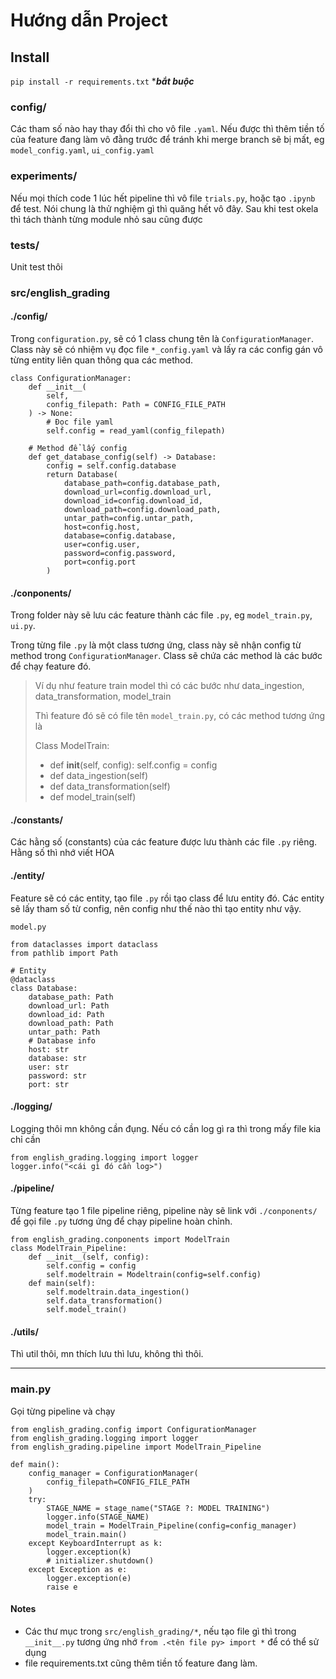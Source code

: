 # Hướng dẫn Project

## Install
`pip install -r requirements.txt`
****bắt buộc***

### config/
Các tham số nào hay thay đổi thì cho vô file `.yaml`. Nếu được thì thêm tiền tố của feature đang làm vô đằng trước để tránh khi merge branch sẽ bị mất, eg `model_config.yaml`, `ui_config.yaml`

### experiments/
Nếu mọi thích code 1 lúc hết pipeline thì vô file `trials.py`, hoặc tạo `.ipynb` để test. Nói chung là thử nghiệm gì thì quăng hết vô đây. Sau khi test okela thì tách thành từng module nhỏ sau cũng được

### tests/
Unit test thôi

### src/english_grading
#### ./config/
Trong `configuration.py`, sẽ có 1 class chung tên là `ConfigurationManager`. Class này sẽ có nhiệm vụ đọc file `*_config.yaml` và lấy ra các config gán vô từng entity liên quan thông qua các method.
```
class ConfigurationManager:
    def __init__(
        self,
        config_filepath: Path = CONFIG_FILE_PATH
    ) -> None:
        # Đọc file yaml
        self.config = read_yaml(config_filepath)

    # Method để lấy config
    def get_database_config(self) -> Database:
        config = self.config.database
        return Database(
            database_path=config.database_path,
            download_url=config.download_url,
            download_id=config.download_id,
            download_path=config.download_path,
            untar_path=config.untar_path,
            host=config.host,
            database=config.database,
            user=config.user,
            password=config.password,
            port=config.port
        )
```

#### ./conponents/
Trong folder này sẽ lưu các feature thành các file `.py`, eg `model_train.py`, `ui.py`.

Trong từng file `.py` là một class tương ứng, class này sẽ nhận config từ method trong `ConfigurationManager`. Class sẽ chứa các method là các bước để chạy feature đó.
> Ví dụ như feature train model thì có các bước như data_ingestion, data_transformation, model_train 
>
> Thì feature đó sẽ có file tên `model_train.py`, có các method tương ứng là 
>
> Class ModelTrain:
> - def __init__(self, config): self.config = config
> - def data_ingestion(self)
> - def data_transformation(self)
> - def model_train(self)

#### ./constants/
Các hằng số (constants) của các feature được lưu thành các file `.py` riêng. Hằng số thì nhớ viết HOA

#### ./entity/
Feature sẽ có các entity, tạo file `.py` rồi tạo class để lưu entity đó. Các entity sẽ lấy tham số từ config, nên config như thế nào thì tạo entity như vậy.

```
model.py

from dataclasses import dataclass
from pathlib import Path

# Entity
@dataclass
class Database: 
    database_path: Path
    download_url: Path
    download_id: Path
    download_path: Path
    untar_path: Path
    # Database info
    host: str
    database: str
    user: str
    password: str
    port: str

```

#### ./logging/
Logging thôi mn không cần đụng. Nếu có cần log gì ra thì trong mấy file kia chỉ cần
```
from english_grading.logging import logger
logger.info("<cái gì đó cần log>")
```

#### ./pipeline/
Từng feature tạo 1 file pipeline riêng, pipeline này sẽ link với `./conponents/` để gọi file `.py` tương ứng để chạy pipeline hoàn chỉnh.
```
from english_grading.conponents import ModelTrain
class ModelTrain_Pipeline:
    def __init__(self, config):
        self.config = config
        self.modeltrain = Modeltrain(config=self.config)
    def main(self):
        self.modeltrain.data_ingestion()
        self.data_transformation()
        self.model_train()
```

#### ./utils/
Thì util thôi, mn thích lưu thì lưu, không thì thôi.

---
### main.py
Gọi từng pipeline và chạy
```
from english_grading.config import ConfigurationManager
from english_grading.logging import logger
from english_grading.pipeline import ModelTrain_Pipeline

def main():
    config_manager = ConfigurationManager(
        config_filepath=CONFIG_FILE_PATH
    )
    try:
        STAGE_NAME = stage_name("STAGE ?: MODEL TRAINING")
        logger.info(STAGE_NAME)
        model_train = ModelTrain_Pipeline(config=config_manager)
        model_train.main()
    except KeyboardInterrupt as k:
        logger.exception(k)
        # initializer.shutdown()
    except Exception as e:
        logger.exception(e)
        raise e
```

#### Notes
- Các thư mục trong `src/english_grading/*`, nếu tạo file gì thì trong `__init__.py` tương ứng nhớ `from .<tên file py> import *` để có thể sử dụng
- file requirements.txt cũng thêm tiền tố feature đang làm.